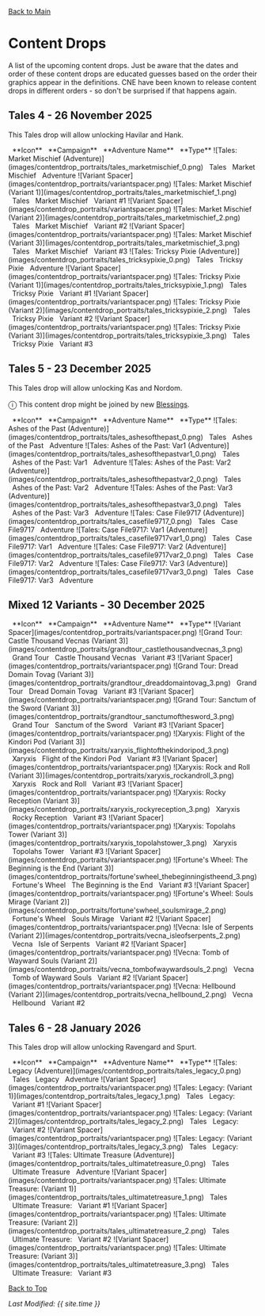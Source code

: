 [Back to Main](index.md)

# Content Drops

A list of the upcoming content drops. Just be aware that the dates and order of these content drops are educated guesses based on the order their graphics appear in the definitions. CNE have been known to release content drops in different orders - so don't be surprised if that happens again.

## Tales 4 - 26 November 2025

This Tales drop will allow unlocking Havilar and Hank.

<span class="contentDropsTableColumn">
    <span class="contentDropsTableRowHeader">
        <span class="contentDropsTableIcons">
            <span style="margin-left:8px;">**Icon**</span>
        </span>
        <span class="contentDropsTableCampaign">
            <span style="margin-left: 8px;">**Campaign**</span>
        </span>
        <span class="contentDropsTableAdventure">
            <span style="margin-left: 8px;">**Adventure Name**</span>
        </span>
        <span class="contentDropsTableType">
            <span style="margin-left: 8px;">**Type**</span>
        </span>
    </span>
    <span class="contentDropsTableRow">
        <span class="contentDropsTableIcons">
            ![Tales: Market Mischief (Adventure)](images/contentdrop_portraits/tales_marketmischief_0.png)
        </span>
        <span class="contentDropsTableCampaign">
            <span style="margin-left: 8px;">Tales</span>
        </span>
        <span class="contentDropsTableAdventure">
            <span style="margin-left: 8px;">Market Mischief</span>
        </span>
        <span class="contentDropsTableType">
            <span style="margin-left: 8px;">Adventure</span>
        </span>
    </span>
    <span class="contentDropsTableRow">
        <span class="contentDropsTableIcons">
            ![Variant Spacer](images/contentdrop_portraits/variantspacer.png) ![Tales: Market Mischief (Variant 1)](images/contentdrop_portraits/tales_marketmischief_1.png)
        </span>
        <span class="contentDropsTableCampaign">
            <span style="margin-left: 8px;">Tales</span>
        </span>
        <span class="contentDropsTableAdventure">
            <span style="margin-left: 8px;">Market Mischief</span>
        </span>
        <span class="contentDropsTableType">
            <span style="margin-left: 8px;">Variant #1</span>
        </span>
    </span>
    <span class="contentDropsTableRow">
        <span class="contentDropsTableIcons">
            ![Variant Spacer](images/contentdrop_portraits/variantspacer.png) ![Tales: Market Mischief (Variant 2)](images/contentdrop_portraits/tales_marketmischief_2.png)
        </span>
        <span class="contentDropsTableCampaign">
            <span style="margin-left: 8px;">Tales</span>
        </span>
        <span class="contentDropsTableAdventure">
            <span style="margin-left: 8px;">Market Mischief</span>
        </span>
        <span class="contentDropsTableType">
            <span style="margin-left: 8px;">Variant #2</span>
        </span>
    </span>
    <span class="contentDropsTableRow">
        <span class="contentDropsTableIcons">
            ![Variant Spacer](images/contentdrop_portraits/variantspacer.png) ![Tales: Market Mischief (Variant 3)](images/contentdrop_portraits/tales_marketmischief_3.png)
        </span>
        <span class="contentDropsTableCampaign">
            <span style="margin-left: 8px;">Tales</span>
        </span>
        <span class="contentDropsTableAdventure">
            <span style="margin-left: 8px;">Market Mischief</span>
        </span>
        <span class="contentDropsTableType">
            <span style="margin-left: 8px;">Variant #3</span>
        </span>
    </span>
    <span class="contentDropsTableRow">
        <span class="contentDropsTableIcons">
            ![Tales: Tricksy Pixie (Adventure)](images/contentdrop_portraits/tales_tricksypixie_0.png)
        </span>
        <span class="contentDropsTableCampaign">
            <span style="margin-left: 8px;">Tales</span>
        </span>
        <span class="contentDropsTableAdventure">
            <span style="margin-left: 8px;">Tricksy Pixie</span>
        </span>
        <span class="contentDropsTableType">
            <span style="margin-left: 8px;">Adventure</span>
        </span>
    </span>
    <span class="contentDropsTableRow">
        <span class="contentDropsTableIcons">
            ![Variant Spacer](images/contentdrop_portraits/variantspacer.png) ![Tales: Tricksy Pixie (Variant 1)](images/contentdrop_portraits/tales_tricksypixie_1.png)
        </span>
        <span class="contentDropsTableCampaign">
            <span style="margin-left: 8px;">Tales</span>
        </span>
        <span class="contentDropsTableAdventure">
            <span style="margin-left: 8px;">Tricksy Pixie</span>
        </span>
        <span class="contentDropsTableType">
            <span style="margin-left: 8px;">Variant #1</span>
        </span>
    </span>
    <span class="contentDropsTableRow">
        <span class="contentDropsTableIcons">
            ![Variant Spacer](images/contentdrop_portraits/variantspacer.png) ![Tales: Tricksy Pixie (Variant 2)](images/contentdrop_portraits/tales_tricksypixie_2.png)
        </span>
        <span class="contentDropsTableCampaign">
            <span style="margin-left: 8px;">Tales</span>
        </span>
        <span class="contentDropsTableAdventure">
            <span style="margin-left: 8px;">Tricksy Pixie</span>
        </span>
        <span class="contentDropsTableType">
            <span style="margin-left: 8px;">Variant #2</span>
        </span>
    </span>
    <span class="contentDropsTableRow">
        <span class="contentDropsTableIcons">
            ![Variant Spacer](images/contentdrop_portraits/variantspacer.png) ![Tales: Tricksy Pixie (Variant 3)](images/contentdrop_portraits/tales_tricksypixie_3.png)
        </span>
        <span class="contentDropsTableCampaign">
            <span style="margin-left: 8px;">Tales</span>
        </span>
        <span class="contentDropsTableAdventure">
            <span style="margin-left: 8px;">Tricksy Pixie</span>
        </span>
        <span class="contentDropsTableType">
            <span style="margin-left: 8px;">Variant #3</span>
        </span>
    </span>
</span>

## Tales 5 - 23 December 2025

This Tales drop will allow unlocking Kas and Nordom.

<span style="font-size:1.2em;">ⓘ</span> This content drop might be joined by new [Blessings](blessings.md).

<span class="contentDropsTableColumn">
    <span class="contentDropsTableRowHeader">
        <span class="contentDropsTableIcons">
            <span style="margin-left:8px;">**Icon**</span>
        </span>
        <span class="contentDropsTableCampaign">
            <span style="margin-left: 8px;">**Campaign**</span>
        </span>
        <span class="contentDropsTableAdventure">
            <span style="margin-left: 8px;">**Adventure Name**</span>
        </span>
        <span class="contentDropsTableType">
            <span style="margin-left: 8px;">**Type**</span>
        </span>
    </span>
    <span class="contentDropsTableRow">
        <span class="contentDropsTableIcons">
            ![Tales: Ashes of the Past (Adventure)](images/contentdrop_portraits/tales_ashesofthepast_0.png)
        </span>
        <span class="contentDropsTableCampaign">
            <span style="margin-left: 8px;">Tales</span>
        </span>
        <span class="contentDropsTableAdventure">
            <span style="margin-left: 8px;">Ashes of the Past</span>
        </span>
        <span class="contentDropsTableType">
            <span style="margin-left: 8px;">Adventure</span>
        </span>
    </span>
    <span class="contentDropsTableRow">
        <span class="contentDropsTableIcons">
            ![Tales: Ashes of the Past: Var1 (Adventure)](images/contentdrop_portraits/tales_ashesofthepastvar1_0.png)
        </span>
        <span class="contentDropsTableCampaign">
            <span style="margin-left: 8px;">Tales</span>
        </span>
        <span class="contentDropsTableAdventure">
            <span style="margin-left: 8px;">Ashes of the Past: Var1</span>
        </span>
        <span class="contentDropsTableType">
            <span style="margin-left: 8px;">Adventure</span>
        </span>
    </span>
    <span class="contentDropsTableRow">
        <span class="contentDropsTableIcons">
            ![Tales: Ashes of the Past: Var2 (Adventure)](images/contentdrop_portraits/tales_ashesofthepastvar2_0.png)
        </span>
        <span class="contentDropsTableCampaign">
            <span style="margin-left: 8px;">Tales</span>
        </span>
        <span class="contentDropsTableAdventure">
            <span style="margin-left: 8px;">Ashes of the Past: Var2</span>
        </span>
        <span class="contentDropsTableType">
            <span style="margin-left: 8px;">Adventure</span>
        </span>
    </span>
    <span class="contentDropsTableRow">
        <span class="contentDropsTableIcons">
            ![Tales: Ashes of the Past: Var3 (Adventure)](images/contentdrop_portraits/tales_ashesofthepastvar3_0.png)
        </span>
        <span class="contentDropsTableCampaign">
            <span style="margin-left: 8px;">Tales</span>
        </span>
        <span class="contentDropsTableAdventure">
            <span style="margin-left: 8px;">Ashes of the Past: Var3</span>
        </span>
        <span class="contentDropsTableType">
            <span style="margin-left: 8px;">Adventure</span>
        </span>
    </span>
    <span class="contentDropsTableRow">
        <span class="contentDropsTableIcons">
            ![Tales: Case File9717 (Adventure)](images/contentdrop_portraits/tales_casefile9717_0.png)
        </span>
        <span class="contentDropsTableCampaign">
            <span style="margin-left: 8px;">Tales</span>
        </span>
        <span class="contentDropsTableAdventure">
            <span style="margin-left: 8px;">Case File9717</span>
        </span>
        <span class="contentDropsTableType">
            <span style="margin-left: 8px;">Adventure</span>
        </span>
    </span>
    <span class="contentDropsTableRow">
        <span class="contentDropsTableIcons">
            ![Tales: Case File9717: Var1 (Adventure)](images/contentdrop_portraits/tales_casefile9717var1_0.png)
        </span>
        <span class="contentDropsTableCampaign">
            <span style="margin-left: 8px;">Tales</span>
        </span>
        <span class="contentDropsTableAdventure">
            <span style="margin-left: 8px;">Case File9717: Var1</span>
        </span>
        <span class="contentDropsTableType">
            <span style="margin-left: 8px;">Adventure</span>
        </span>
    </span>
    <span class="contentDropsTableRow">
        <span class="contentDropsTableIcons">
            ![Tales: Case File9717: Var2 (Adventure)](images/contentdrop_portraits/tales_casefile9717var2_0.png)
        </span>
        <span class="contentDropsTableCampaign">
            <span style="margin-left: 8px;">Tales</span>
        </span>
        <span class="contentDropsTableAdventure">
            <span style="margin-left: 8px;">Case File9717: Var2</span>
        </span>
        <span class="contentDropsTableType">
            <span style="margin-left: 8px;">Adventure</span>
        </span>
    </span>
    <span class="contentDropsTableRow">
        <span class="contentDropsTableIcons">
            ![Tales: Case File9717: Var3 (Adventure)](images/contentdrop_portraits/tales_casefile9717var3_0.png)
        </span>
        <span class="contentDropsTableCampaign">
            <span style="margin-left: 8px;">Tales</span>
        </span>
        <span class="contentDropsTableAdventure">
            <span style="margin-left: 8px;">Case File9717: Var3</span>
        </span>
        <span class="contentDropsTableType">
            <span style="margin-left: 8px;">Adventure</span>
        </span>
    </span>
</span>

## Mixed 12 Variants - 30 December 2025

<span class="contentDropsTableColumn">
    <span class="contentDropsTableRowHeader">
        <span class="contentDropsTableIcons">
            <span style="margin-left:8px;">**Icon**</span>
        </span>
        <span class="contentDropsTableCampaign">
            <span style="margin-left: 8px;">**Campaign**</span>
        </span>
        <span class="contentDropsTableAdventure">
            <span style="margin-left: 8px;">**Adventure Name**</span>
        </span>
        <span class="contentDropsTableType">
            <span style="margin-left: 8px;">**Type**</span>
        </span>
    </span>
    <span class="contentDropsTableRow">
        <span class="contentDropsTableIcons">
            ![Variant Spacer](images/contentdrop_portraits/variantspacer.png) ![Grand Tour: Castle Thousand Vecnas (Variant 3)](images/contentdrop_portraits/grandtour_castlethousandvecnas_3.png)
        </span>
        <span class="contentDropsTableCampaign">
            <span style="margin-left: 8px;">Grand Tour</span>
        </span>
        <span class="contentDropsTableAdventure">
            <span style="margin-left: 8px;">Castle Thousand Vecnas</span>
        </span>
        <span class="contentDropsTableType">
            <span style="margin-left: 8px;">Variant #3</span>
        </span>
    </span>
    <span class="contentDropsTableRow">
        <span class="contentDropsTableIcons">
            ![Variant Spacer](images/contentdrop_portraits/variantspacer.png) ![Grand Tour: Dread Domain Tovag (Variant 3)](images/contentdrop_portraits/grandtour_dreaddomaintovag_3.png)
        </span>
        <span class="contentDropsTableCampaign">
            <span style="margin-left: 8px;">Grand Tour</span>
        </span>
        <span class="contentDropsTableAdventure">
            <span style="margin-left: 8px;">Dread Domain Tovag</span>
        </span>
        <span class="contentDropsTableType">
            <span style="margin-left: 8px;">Variant #3</span>
        </span>
    </span>
    <span class="contentDropsTableRow">
        <span class="contentDropsTableIcons">
            ![Variant Spacer](images/contentdrop_portraits/variantspacer.png) ![Grand Tour: Sanctum of the Sword (Variant 3)](images/contentdrop_portraits/grandtour_sanctumofthesword_3.png)
        </span>
        <span class="contentDropsTableCampaign">
            <span style="margin-left: 8px;">Grand Tour</span>
        </span>
        <span class="contentDropsTableAdventure">
            <span style="margin-left: 8px;">Sanctum of the Sword</span>
        </span>
        <span class="contentDropsTableType">
            <span style="margin-left: 8px;">Variant #3</span>
        </span>
    </span>
    <span class="contentDropsTableRow">
        <span class="contentDropsTableIcons">
            ![Variant Spacer](images/contentdrop_portraits/variantspacer.png) ![Xaryxis: Flight of the Kindori Pod (Variant 3)](images/contentdrop_portraits/xaryxis_flightofthekindoripod_3.png)
        </span>
        <span class="contentDropsTableCampaign">
            <span style="margin-left: 8px;">Xaryxis</span>
        </span>
        <span class="contentDropsTableAdventure">
            <span style="margin-left: 8px;">Flight of the Kindori Pod</span>
        </span>
        <span class="contentDropsTableType">
            <span style="margin-left: 8px;">Variant #3</span>
        </span>
    </span>
    <span class="contentDropsTableRow">
        <span class="contentDropsTableIcons">
            ![Variant Spacer](images/contentdrop_portraits/variantspacer.png) ![Xaryxis: Rock and Roll (Variant 3)](images/contentdrop_portraits/xaryxis_rockandroll_3.png)
        </span>
        <span class="contentDropsTableCampaign">
            <span style="margin-left: 8px;">Xaryxis</span>
        </span>
        <span class="contentDropsTableAdventure">
            <span style="margin-left: 8px;">Rock and Roll</span>
        </span>
        <span class="contentDropsTableType">
            <span style="margin-left: 8px;">Variant #3</span>
        </span>
    </span>
    <span class="contentDropsTableRow">
        <span class="contentDropsTableIcons">
            ![Variant Spacer](images/contentdrop_portraits/variantspacer.png) ![Xaryxis: Rocky Reception (Variant 3)](images/contentdrop_portraits/xaryxis_rockyreception_3.png)
        </span>
        <span class="contentDropsTableCampaign">
            <span style="margin-left: 8px;">Xaryxis</span>
        </span>
        <span class="contentDropsTableAdventure">
            <span style="margin-left: 8px;">Rocky Reception</span>
        </span>
        <span class="contentDropsTableType">
            <span style="margin-left: 8px;">Variant #3</span>
        </span>
    </span>
    <span class="contentDropsTableRow">
        <span class="contentDropsTableIcons">
            ![Variant Spacer](images/contentdrop_portraits/variantspacer.png) ![Xaryxis: Topolahs Tower (Variant 3)](images/contentdrop_portraits/xaryxis_topolahstower_3.png)
        </span>
        <span class="contentDropsTableCampaign">
            <span style="margin-left: 8px;">Xaryxis</span>
        </span>
        <span class="contentDropsTableAdventure">
            <span style="margin-left: 8px;">Topolahs Tower</span>
        </span>
        <span class="contentDropsTableType">
            <span style="margin-left: 8px;">Variant #3</span>
        </span>
    </span>
    <span class="contentDropsTableRow">
        <span class="contentDropsTableIcons">
            ![Variant Spacer](images/contentdrop_portraits/variantspacer.png) ![Fortune's Wheel: The Beginning is the End (Variant 3)](images/contentdrop_portraits/fortune'swheel_thebeginningistheend_3.png)
        </span>
        <span class="contentDropsTableCampaign">
            <span style="margin-left: 8px;">Fortune's Wheel</span>
        </span>
        <span class="contentDropsTableAdventure">
            <span style="margin-left: 8px;">The Beginning is the End</span>
        </span>
        <span class="contentDropsTableType">
            <span style="margin-left: 8px;">Variant #3</span>
        </span>
    </span>
    <span class="contentDropsTableRow">
        <span class="contentDropsTableIcons">
            ![Variant Spacer](images/contentdrop_portraits/variantspacer.png) ![Fortune's Wheel: Souls Mirage (Variant 2)](images/contentdrop_portraits/fortune'swheel_soulsmirage_2.png)
        </span>
        <span class="contentDropsTableCampaign">
            <span style="margin-left: 8px;">Fortune's Wheel</span>
        </span>
        <span class="contentDropsTableAdventure">
            <span style="margin-left: 8px;">Souls Mirage</span>
        </span>
        <span class="contentDropsTableType">
            <span style="margin-left: 8px;">Variant #2</span>
        </span>
    </span>
    <span class="contentDropsTableRow">
        <span class="contentDropsTableIcons">
            ![Variant Spacer](images/contentdrop_portraits/variantspacer.png) ![Vecna: Isle of Serpents (Variant 2)](images/contentdrop_portraits/vecna_isleofserpents_2.png)
        </span>
        <span class="contentDropsTableCampaign">
            <span style="margin-left: 8px;">Vecna</span>
        </span>
        <span class="contentDropsTableAdventure">
            <span style="margin-left: 8px;">Isle of Serpents</span>
        </span>
        <span class="contentDropsTableType">
            <span style="margin-left: 8px;">Variant #2</span>
        </span>
    </span>
    <span class="contentDropsTableRow">
        <span class="contentDropsTableIcons">
            ![Variant Spacer](images/contentdrop_portraits/variantspacer.png) ![Vecna: Tomb of Wayward Souls (Variant 2)](images/contentdrop_portraits/vecna_tombofwaywardsouls_2.png)
        </span>
        <span class="contentDropsTableCampaign">
            <span style="margin-left: 8px;">Vecna</span>
        </span>
        <span class="contentDropsTableAdventure">
            <span style="margin-left: 8px;">Tomb of Wayward Souls</span>
        </span>
        <span class="contentDropsTableType">
            <span style="margin-left: 8px;">Variant #2</span>
        </span>
    </span>
    <span class="contentDropsTableRow">
        <span class="contentDropsTableIcons">
            ![Variant Spacer](images/contentdrop_portraits/variantspacer.png) ![Vecna: Hellbound (Variant 2)](images/contentdrop_portraits/vecna_hellbound_2.png)
        </span>
        <span class="contentDropsTableCampaign">
            <span style="margin-left: 8px;">Vecna</span>
        </span>
        <span class="contentDropsTableAdventure">
            <span style="margin-left: 8px;">Hellbound</span>
        </span>
        <span class="contentDropsTableType">
            <span style="margin-left: 8px;">Variant #2</span>
        </span>
    </span>
</span>

## Tales 6 - 28 January 2026

This Tales drop will allow unlocking Ravengard and Spurt.

<span class="contentDropsTableColumn">
    <span class="contentDropsTableRowHeader">
        <span class="contentDropsTableIcons">
            <span style="margin-left:8px;">**Icon**</span>
        </span>
        <span class="contentDropsTableCampaign">
            <span style="margin-left: 8px;">**Campaign**</span>
        </span>
        <span class="contentDropsTableAdventure">
            <span style="margin-left: 8px;">**Adventure Name**</span>
        </span>
        <span class="contentDropsTableType">
            <span style="margin-left: 8px;">**Type**</span>
        </span>
    </span>
    <span class="contentDropsTableRow">
        <span class="contentDropsTableIcons">
            ![Tales: Legacy (Adventure)](images/contentdrop_portraits/tales_legacy_0.png)
        </span>
        <span class="contentDropsTableCampaign">
            <span style="margin-left: 8px;">Tales</span>
        </span>
        <span class="contentDropsTableAdventure">
            <span style="margin-left: 8px;">Legacy</span>
        </span>
        <span class="contentDropsTableType">
            <span style="margin-left: 8px;">Adventure</span>
        </span>
    </span>
    <span class="contentDropsTableRow">
        <span class="contentDropsTableIcons">
            ![Variant Spacer](images/contentdrop_portraits/variantspacer.png) ![Tales: Legacy: (Variant 1)](images/contentdrop_portraits/tales_legacy_1.png)
        </span>
        <span class="contentDropsTableCampaign">
            <span style="margin-left: 8px;">Tales</span>
        </span>
        <span class="contentDropsTableAdventure">
            <span style="margin-left: 8px;">Legacy:</span>
        </span>
        <span class="contentDropsTableType">
            <span style="margin-left: 8px;">Variant #1</span>
        </span>
    </span>
    <span class="contentDropsTableRow">
        <span class="contentDropsTableIcons">
            ![Variant Spacer](images/contentdrop_portraits/variantspacer.png) ![Tales: Legacy: (Variant 2)](images/contentdrop_portraits/tales_legacy_2.png)
        </span>
        <span class="contentDropsTableCampaign">
            <span style="margin-left: 8px;">Tales</span>
        </span>
        <span class="contentDropsTableAdventure">
            <span style="margin-left: 8px;">Legacy:</span>
        </span>
        <span class="contentDropsTableType">
            <span style="margin-left: 8px;">Variant #2</span>
        </span>
    </span>
    <span class="contentDropsTableRow">
        <span class="contentDropsTableIcons">
            ![Variant Spacer](images/contentdrop_portraits/variantspacer.png) ![Tales: Legacy: (Variant 3)](images/contentdrop_portraits/tales_legacy_3.png)
        </span>
        <span class="contentDropsTableCampaign">
            <span style="margin-left: 8px;">Tales</span>
        </span>
        <span class="contentDropsTableAdventure">
            <span style="margin-left: 8px;">Legacy:</span>
        </span>
        <span class="contentDropsTableType">
            <span style="margin-left: 8px;">Variant #3</span>
        </span>
    </span>
    <span class="contentDropsTableRow">
        <span class="contentDropsTableIcons">
            ![Tales: Ultimate Treasure (Adventure)](images/contentdrop_portraits/tales_ultimatetreasure_0.png)
        </span>
        <span class="contentDropsTableCampaign">
            <span style="margin-left: 8px;">Tales</span>
        </span>
        <span class="contentDropsTableAdventure">
            <span style="margin-left: 8px;">Ultimate Treasure</span>
        </span>
        <span class="contentDropsTableType">
            <span style="margin-left: 8px;">Adventure</span>
        </span>
    </span>
    <span class="contentDropsTableRow">
        <span class="contentDropsTableIcons">
            ![Variant Spacer](images/contentdrop_portraits/variantspacer.png) ![Tales: Ultimate Treasure: (Variant 1)](images/contentdrop_portraits/tales_ultimatetreasure_1.png)
        </span>
        <span class="contentDropsTableCampaign">
            <span style="margin-left: 8px;">Tales</span>
        </span>
        <span class="contentDropsTableAdventure">
            <span style="margin-left: 8px;">Ultimate Treasure:</span>
        </span>
        <span class="contentDropsTableType">
            <span style="margin-left: 8px;">Variant #1</span>
        </span>
    </span>
    <span class="contentDropsTableRow">
        <span class="contentDropsTableIcons">
            ![Variant Spacer](images/contentdrop_portraits/variantspacer.png) ![Tales: Ultimate Treasure: (Variant 2)](images/contentdrop_portraits/tales_ultimatetreasure_2.png)
        </span>
        <span class="contentDropsTableCampaign">
            <span style="margin-left: 8px;">Tales</span>
        </span>
        <span class="contentDropsTableAdventure">
            <span style="margin-left: 8px;">Ultimate Treasure:</span>
        </span>
        <span class="contentDropsTableType">
            <span style="margin-left: 8px;">Variant #2</span>
        </span>
    </span>
    <span class="contentDropsTableRow">
        <span class="contentDropsTableIcons">
            ![Variant Spacer](images/contentdrop_portraits/variantspacer.png) ![Tales: Ultimate Treasure: (Variant 3)](images/contentdrop_portraits/tales_ultimatetreasure_3.png)
        </span>
        <span class="contentDropsTableCampaign">
            <span style="margin-left: 8px;">Tales</span>
        </span>
        <span class="contentDropsTableAdventure">
            <span style="margin-left: 8px;">Ultimate Treasure:</span>
        </span>
        <span class="contentDropsTableType">
            <span style="margin-left: 8px;">Variant #3</span>
        </span>
    </span>
</span>


[Back to Top](#top)

*Last Modified: {{ site.time }}*